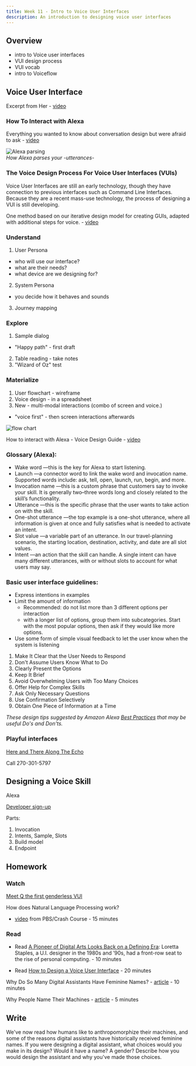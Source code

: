 ```yaml
---
title: Week 11 - Intro to Voice User Interfaces
description: An introduction to designing voice user interfaces
---
```


## Overview

- intro to Voice user interfaces
- VUI design process
- VUI vocab
- intro to Voiceflow

## Voice User Interface

Excerpt from Her - [video](https://www.youtube.com/watch?v=GV01B5kVsC0)

### How To Interact with Alexa


Everything you wanted to know about conversation design but were afraid to ask - [video](https://www.youtube.com/watch?v=RdCmMMwaFRs)

![Alexa parsing](alexa.webp)  
*How Alexa parses your -utterances-*  

### The Voice Design Process For Voice User Interfaces (VUIs) 

Voice User Interfaces are still an early technology, though they have connection to previous interfaces such as Command Line Interfaces. Because they are a recent mass-use technology, the process of designing a VUI is still developing.

One method based on our iterative design model for creating GUIs, adapted with additional steps for voice. - [video](https://www.youtube.com/watch?v=8OXN0ZDpwrM)
### Understand

1. User Persona
 - who will use our interface? 
 - what are their needs?
 - what device are we designing for?
2. System Persona
 - you decide how it behaves and sounds
3. Journey mapping

### Explore

1. Sample dialog
  - "Happy path" - first draft
2. Table reading - take notes
3.  "Wizard of Oz" test

### Materialize

1. User flowchart - wireframe
2. Voice design - in a spreadsheet
3. New - multi-modal interactions (combo of screen and voice.)
  - "voice first" - then screen interactions afterwards

![flow chart](flowchart.png)  

How to interact with Alexa - Voice Design Guide - [video](https://www.youtube.com/watch?v=JwUxY2-kIbg&feature=emb_logo)

### Glossary (Alexa):

- Wake word —this is the key for Alexa to start listening.
- Launch —a connector word to link the wake word and invocation name. Supported words include: ask, tell, open, launch, run, begin, and more.
- Invocation name —this is a custom phrase that customers say to invoke your skill. It is generally two–three words long and closely related to the skill’s functionality.
- Utterance —this is the specific phrase that the user wants to take action on with the skill.
- One-shot utterance —the top example is a one-shot utterance, where all information is given at once and fully satisfies what is needed to activate an intent.
- Slot value —a variable part of an utterance. In our travel-planning scenario, the starting location, destination, activity, and date are all slot values.
- Intent —an action that the skill can handle. A single intent can have many different utterances, with or without slots to account for what users may say.

### Basic user interface guidelines:

- Express intentions in examples
- Limit the amount of information
  - Recommended: do not list more than 3 different options per interaction
  - with a longer list of options, group them into subcategories. Start with the most popular options, then ask if they would like more options.
- Use some form of simple visual feedback to let the user know when the system is listening


1. Make It Clear that the User Needs to Respond
2. Don't Assume Users Know What to Do
3. Clearly Present the Options
4. Keep It Brief
5. Avoid Overwhelming Users with Too Many Choices
6. Offer Help for Complex Skills
7. Ask Only Necessary Questions
8. Use Confirmation Selectively
9. Obtain One Piece of Information at a Time


*These design tips suggested by Amazon Alexa [Best Practices](https://developer.amazon.com/en-US/docs/alexa/custom-skills/voice-design-best-practices-legacy.html) that may be useful Do's and Don'ts.*

### Playful interfaces

[Here and There Along The Echo](http://kentuckyroutezero.com/here-and-there-along-the-echo/)

Call 270-301-5797


## Designing a Voice Skill


Alexa 

[Developer sign-up](https://developer.amazon.com/alexa/)

Parts:
1. Invocation
2. Intents, Sample, Slots
3. Build model
4. Endpoint

## Homework

### Watch

[Meet Q the first genderless VUI](https://www.youtube.com/watch?v=lvv6zYOQqm0)

How does Natural Language Processing work?
- [video](https://www.youtube.com/watch?v=oi0JXuL19TA) from PBS/Crash Course - 15 minutes

### Read

- Read [A Pioneer of Digital Arts Looks Back on a Defining Era](https://www.nytimes.com/2021/03/18/style/loretta-staples-ui-design.html): Loretta Staples, a U.I. designer in the 1980s and ’90s, had a front-row seat to the rise of personal computing. - 10 minutes 

- Read [How to Design a Voice User Interface](https://www.interaction-design.org/literature/article/how-to-design-voice-user-interfaces) - 20 minutes

Why Do So Many Digital Assistants Have Feminine Names? - [article](https://www.theatlantic.com/technology/archive/2016/03/why-do-so-many-digital-assistants-have-feminine-names/475884/) - 10 minutes

Why People Name Their Machines - [article](https://www.theatlantic.com/technology/archive/2014/06/why-people-give-human-names-to-machines/373219/) - 5 minutes

## Write

We've now read how humans like to anthropomorphize their machines, and some of the reasons digital assistants have historically received feminine names. If you were designing a digital assistant, what choices would you make in its design? Would it have a name? A gender? Describe how you would design the assistant and why you've made those choices.

